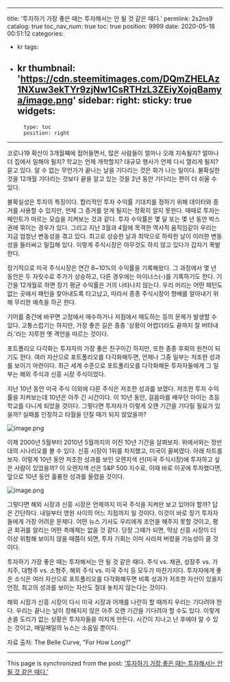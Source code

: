 
---
title: '투자하기 가장 좋은 때는 투자해서는 안 될 것 같은 때다.'
permlink: 2s2ns9
catalog: true
toc_nav_num: true
toc: true
position: 9999
date: 2020-05-18 00:51:12
categories:
- kr
tags:
- kr
thumbnail: 'https://cdn.steemitimages.com/DQmZHELAz1NXuw3ekTYr9zjNw1CsRTHzL3ZEiyXojqBamya/image.png'
sidebar:
    right:
        sticky: true
widgets:
    -
        type: toc
        position: right
---


코로나19 확산이 3개월째에 접어들면서, 많은 사람들이 얼마나 오래 지속될지? 얼마나 더 집에서 일해야 될지? 학교는 언제 개학할지? 대규모 행사가 언제 다시 열리게 될지? 묻고 있다. 알 수 없는 무언가가 끝나는 날을 기다리는 것은 화가 나는 일이다. 불확실한 것을 12개월 기다리는 것보다 끝을 알고 있는 것을 2년 동안 기다리는 편이 더 쉬울 수 있다.


불확실성은 투자의 특징이다. 합리적인 투자 수익률 기대치를 정하기 위해 데이터와 증거를 사용할 수 있지만, 언제 그 증거를 얻게 될지는 정확히 알지 못한다. 때때로 투자는 페인트가 마르는 모습을 지켜보는 것과 같다. 투자 수익률은 몇 달 또는 몇 년 동안 박스권에 묶이는 경우가 있다. 그리고 지난 3월과 4월에 목격한 역사적 움직임같이 우리는 지금 엄청난 변동성을 겪고 있다. 최고로 상승한 날과 최악으로 하락한 날이 이러한 변동성을 둘러싸고 밀집해 있다. 이렇게 주식시장은 아무것도 하지 않고 있다가 갑자기 폭발한다.


장기적으로 미국 주식시장은 연간 8~10%의 수익률을 기록해왔다. 그 과정에서 몇 년 동안은 두 자릿수로 주가가 상승하고, 다른 경우에는 마이너스(-)를 기록하기도 한다. 기간을 12개월로 하면 장기 평균 수익률은 거의 나타나지 않는다. 우리 머리는 어떤 패턴도 없는 곳에서 패턴을 찾아내도록 타고났고, 따라서 종종 주식시장이 향배를 알아내기 위해 무리한 예측을 하곤 한다.


기어를 중간에 바꾸면 고점에서 매수하거나 저점에서 매도하는 등의 문제가 발생할 수 있다. 고통스럽기는 하지만, 가장 좋은 길은 종종 '상황이 어렵더라도 끝까지 잘 버텨내라.'라는 지루한 옛 격언을 따르는 것이다.


포트폴리오 다각화는 투자자의 가장 좋은 친구이긴 하지만, 또한 종종 후회의 원천이 되기도 한다. 여러 자산으로 포트폴리오를 다각화해두면, 언제나 그중 일부는 저조한 성과를 보이기 마련이다. 최근 세계 수준으로 포트폴리오를 다각화해둔 투자자들에게 그 일부는 해외 주식과 신흥 시장 주식이었다.


지난 10년 동안 미국 주식 이외에 다른 주식은 저조한 성과를 보였다. 저조한 투자 수익률을 지켜보는데 10년은 아주 긴 시간이다. 이 10년 동안, 걸음마를 배우던 아이는 초등학교를 다니게 되었을 것이다. 그렇다면 투자자가 이렇게 오랜 기간을 기다릴 필요가 있을까? 실패를 인정하고 타월을 던질 때가 되지 않았을까?



![image.png](https://cdn.steemitimages.com/DQmZHELAz1NXuw3ekTYr9zjNw1CsRTHzL3ZEiyXojqBamya/image.png)



이제 2000년 5월부터 2010년 5월까지의 이전 10년 기간을 살펴보자. 위에서와는 정반대의 시나리오를 볼 수 있다. 신흥 시장이 1위를 차지했고, 미국이 꼴찌였다. 아래 차트를 보자. 이렇게 10년 동안 저조한 성과를 보인 오렌지색 선(미국 주식시장)에 투자하고 싶은 사람이 있었을까? 이 오렌지색 선은 S&P 500 지수로, 이때 바로 이곳에 투자했다면, 앞으로 10년 동안 훌륭한 성과를 올렸을 것이다.



![image.png](https://cdn.steemitimages.com/DQmYtoT8auGEhMvdbRVLPgVQT9GnteMaepmaQDmS125Be8v/image.png)



그렇다면 해외 시장과 신흥 시장은 언제까지 미국 주식을 지켜만 보고 있어야 할까? 답은 간단하다. 내일부터 영원 사이의 어느 지점까지 일 것이다. 이것이 바로 장기 투자자들에게 가장 어려운 문제다. 어떤 뉴스 기사도 우리에게 조언을 해주지 못할 것이고, 평균 회귀를 알리는 어떤 촉매제는 없을 것 같다. 당장 그때가 되면, 막상 신흥 시장이 더 이상 위험해 보이지 않을 때쯤이 되면, 투자 기회는 이미 사라져 버렸을 가능성이 클 것이다.


투자하기 가장 좋은 때는 투자해서는 안 될 것 같은 때다. 주식 vs. 채권, 성장주 vs. 가치주, 대형주 vs. 소형주, 해외 주식 vs. 미국 주식 등 모두가 마찬가지다. 투자자에게 좋은 소식은 여러 자산으로 포트폴리오를 다각화해두면 비록 성과가 저조한 자산이 있을지언정, 최고의 성과를 보이는 자산도 절대 놓치지 않는다는 것이다.


해외 시장가 신흥 시장이 다시 미국 시장과 어깨를 나란히 할 때까지 우리는 기다려야 한다. 우리는 끝나는 날이 정해지지 않은 아주 오랜 기간을 기다려야 할 수도 있다. 이렇게 손쓸 도리가 없는 상황은 투자자들을 미치게 만든다. 시간이 지나고 난 후에야 알 수 있는 것이고, 매일매일의 뉴스는 소음일 뿐이다.


자료 출처: The Belle Curve, "For How Long?"

- - -

This page is synchronized from the post: ['투자하기 가장 좋은 때는 투자해서는 안 될 것 같은 때다.'](https://steemit.com/@pius.pius/2s2ns9)
